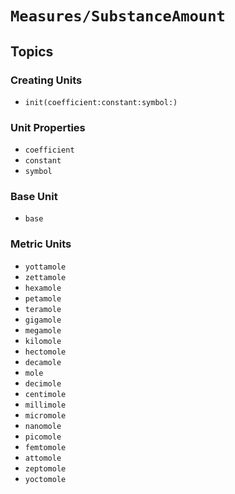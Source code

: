 # ``Measures/SubstanceAmount``

## Topics

### Creating Units

- ``init(coefficient:constant:symbol:)``

### Unit Properties

- ``coefficient``
- ``constant``
- ``symbol``

### Base Unit

- ``base``

### Metric Units

- ``yottamole``
- ``zettamole``
- ``hexamole``
- ``petamole``
- ``teramole``
- ``gigamole``
- ``megamole``
- ``kilomole``
- ``hectomole``
- ``decamole``
- ``mole``
- ``decimole``
- ``centimole``
- ``millimole``
- ``micromole``
- ``nanomole``
- ``picomole``
- ``femtomole``
- ``attomole``
- ``zeptomole``
- ``yoctomole``
